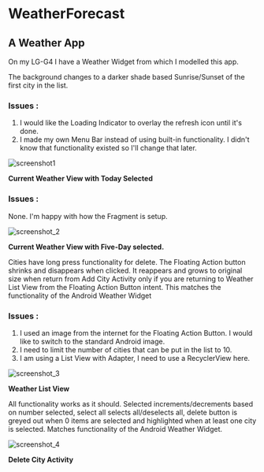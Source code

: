 # WeatherForecast
## A Weather App

On my LG-G4 I have a Weather Widget from which I modelled this app. 

The background changes to a darker shade based Sunrise/Sunset of the first
city in the list.

### Issues : 
1. I would like the Loading Indicator to overlay the refresh icon until it's done.
2. I made my own Menu Bar instead of using built-in functionality. I didn't know that functionality existed
   so I'll change that later.

![screenshot1](https://user-images.githubusercontent.com/5784029/37881891-dbcd4554-306b-11e8-9376-4c0d84478b10.png)

__Current Weather View with Today Selected__



### Issues :
None. I'm happy with how the Fragment is setup.

![screenshot_2](https://user-images.githubusercontent.com/5784029/37882038-86a328f8-306d-11e8-8a8c-11d800e6afbe.png)

__Current Weather View with Five-Day selected.__


Cities have long press functionality for delete.
The Floating Action button shrinks and disappears when clicked. It reappears and grows to original size when return
from Add City Activity only if you are returning to Weather List View from the Floating Action Button intent. This
matches the functionality of the Android Weather Widget

### Issues :
1. I used an image from the internet for the Floating Action Button. I would like to switch to the standard Android image.
2. I need to limit the number of cities that can be put in the list to 10.
3. I am using a List View with Adapter, I need to use a RecyclerView here.

![screenshot_3](https://user-images.githubusercontent.com/5784029/37882104-14e09db2-306e-11e8-99c5-da8cd09beca7.png)

__Weather List View__


All functionality works as it should. Selected increments/decrements based on number selected,
select all selects all/deselects all, delete button is greyed out when 0 items are selected and
highlighted when at least one city is selected. Matches functionality of the Android Weather Widget.

![screenshot_4](https://user-images.githubusercontent.com/5784029/37882298-281e5002-3070-11e8-855e-8129d8c48f5a.png)

__Delete City Activity__
